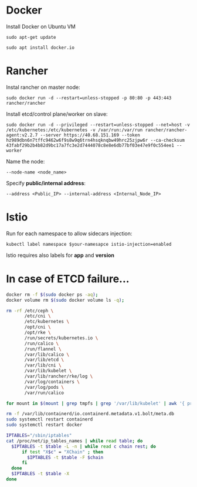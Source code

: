 # Docker 
Install Docker on Ubuntu VM

`sudo apt-get update`

`sudo apt install docker.io`

# Rancher
Instal rancher on master node:

`sudo docker run -d --restart=unless-stopped -p 80:80 -p 443:443 rancher/rancher`

Install etcd/control plane/worker on slave:

`sudo docker run -d --privileged --restart=unless-stopped --net=host -v /etc/kubernetes:/etc/kubernetes -v /var/run:/var/run rancher/rancher-agent:v2.2.7 --server https://40.68.151.169 --token hz989dbn6n7tffc9462w6f9s8w9q6trn4hsqknqbw49hrc25zjpw6r --ca-checksum 43fabf29b2b4b82d9bc17a7fc3e2d7444078c8e8e6db77bf03e47e9f0c554ee1 --worker`

Name the node:

`--node-name <node_name>`

Specify **public/internal address**:

`--address <Public_IP> --internal-address <Internal_Node_IP>`


# Istio
Run for each namespace to allow sidecars injection:

`kubectl label namespace $your-namesapce istio-injection=enabled`

Istio requires also labels for **app** and **version**


# In case of ETCD failure...

```bash
docker rm -f $(sudo docker ps -aq);
docker volume rm $(sudo docker volume ls -q);

rm -rf /etc/ceph \
       /etc/cni \
       /etc/kubernetes \
       /opt/cni \
       /opt/rke \
       /run/secrets/kubernetes.io \
       /run/calico \
       /run/flannel \
       /var/lib/calico \
       /var/lib/etcd \
       /var/lib/cni \
       /var/lib/kubelet \
       /var/lib/rancher/rke/log \
       /var/log/containers \
       /var/log/pods \
       /var/run/calico

for mount in $(mount | grep tmpfs | grep '/var/lib/kubelet' | awk '{ print $3 }') /var/lib/kubelet /var/lib/rancher; do umount $mount; done

rm -f /var/lib/containerd/io.containerd.metadata.v1.bolt/meta.db
sudo systemctl restart containerd
sudo systemctl restart docker

IPTABLES="/sbin/iptables"
cat /proc/net/ip_tables_names | while read table; do
  $IPTABLES -t $table -L -n | while read c chain rest; do
      if test "X$c" = "XChain" ; then
        $IPTABLES -t $table -F $chain
      fi
  done
  $IPTABLES -t $table -X
done

```



